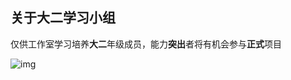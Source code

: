 ## 关于大二学习小组

仅供工作室学习培养**大二**年级成员，能力**突出**者将有机会参与**正式**项目  

![img](https://storage-2.trashink.tk/示例及测试/1-图片预览示例/dhe-haivan-1137258-unsplash.jpg)